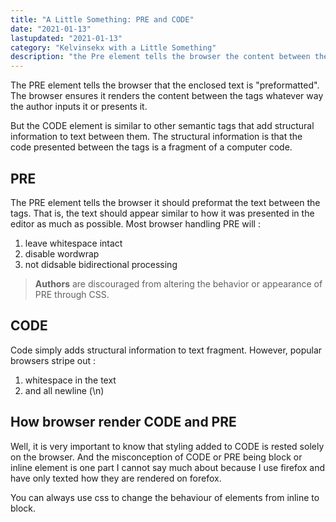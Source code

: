 ```yaml
---
title: "A Little Something: PRE and CODE"
date: "2021-01-13"
lastupdated: "2021-01-13"
category: "Kelvinsekx with a Little Something"
description: "the Pre element tells the browser the content between the tags is \"preformatter\" and that the browser shouldnot add any styling..."
---
```


The PRE element tells the browser that the enclosed text is "preformatted". The browser ensures it renders the content between the tags whatever way the author inputs it or presents it. 

But the CODE element is similar to other semantic tags that add structural information to text between them. The structural information is that the code presented between the tags is a fragment of a computer code.

## PRE
The PRE element tells the browser it should preformat the text between the tags. That is, the text should appear similar to how it was presented in the editor as much as possible. Most browser handling PRE will :
1. leave whitespace intact
2. disable wordwrap
3. not didsable bidirectional processing

> **Authors** are discouraged from altering the behavior or appearance of PRE through CSS.

## CODE
Code simply adds structural information to text fragment.
However, popular browsers stripe out :
1. whitespace in the text
2. and all newline (\n)

## How browser render CODE and PRE
Well, it is very important to know that styling added to CODE is rested solely on the browser. And the misconception of CODE or PRE being block or inline element is one part I cannot say much about because I use firefox and have only texted how they are rendered on forefox.

You can always use css to change the behaviour of elements from inline to block.